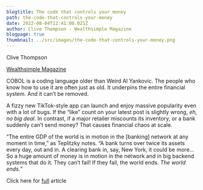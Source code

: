 ```yaml
---
blogtitle: The code that controls your money
path: the-code-that-controls-your-money
date: 2022-08-04T12:41:08.021Z
author: Clive Thompson - Wealthsimple Magazine
blogpage: true
thumbnail: ../src/images/the-code-that-controls-your-money.png
---
```

Clive Thompson

[Wealthsimple Magazine](https://www.wealthsimple.com/en-ca/magazine/cobol-controls-your-money)

COBOL is a coding language older than Weird Al Yankovic. The people who know how to use it are often just as old. It underpins the entire financial system. And it can’t be removed.

A fizzy new TikTok-style app can launch and enjoy massive popularity even with a lot of bugs. If the “like” count on your latest post is slightly wrong, *eh, no big deal*. In contrast, if a major retailer miscounts its inventory, or a bank suddenly can’t send money? That causes financial chaos at scale.

“The entire GDP of the world is in motion in the \[banking] network at any moment in time,” as Teplitzky notes. “A bank turns over twice its assets every day, out and in. A clearing bank in, say, New York, it could be more… So a huge amount of money is in motion in the network and in big backend systems that do it. They can’t fail! If they fail, the world ends. *The world ends.*”

Click here for [full](https://www.wealthsimple.com/en-ca/magazine/cobol-controls-your-money) article